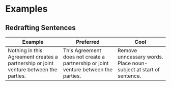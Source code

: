 # Examples

## Redrafting Sentences

| Example|Preferred|Cool|
| ------------- |-------------| -----|
| Nothing in this Agreement creates a partnership or joint venture between the parties.| This Agreement does not create a partnership or joint venture between the parties. | Remove unncessary words. Place noun-subject at start of sentence. |

